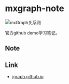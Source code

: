 # mxgraph-note

![mxGraph关系网](/static/imgs/graph.)

官方github demo学习笔记。

## Note

## Link
* [jgraph.github.io](https://jgraph.github.io/mxgraph/index.html)